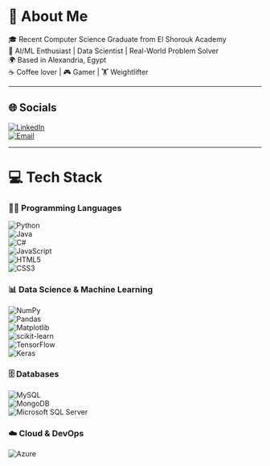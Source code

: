 # 💫 About Me  
🎓 Recent Computer Science Graduate from El Shorouk Academy  
🤖 AI/ML Enthusiast | Data Scientist | Real-World Problem Solver  
🌍 Based in Alexandria, Egypt  
☕ Coffee lover | 🎮 Gamer | 🏋️ Weightlifter  

---

## 🌐 Socials  
[![LinkedIn](https://img.shields.io/badge/LinkedIn-%230077B5.svg?logo=linkedin&logoColor=white)](https://www.linkedin.com/in/youssef420/)  
[![Email](https://img.shields.io/badge/Email-D14836?logo=gmail&logoColor=white)](mailto:youssefelsaid678@gmail.com)

---

# 💻 Tech Stack

### 👨‍💻 Programming Languages  
![Python](https://img.shields.io/badge/python-3670A0?style=flat&logo=python&logoColor=ffdd54)  
![Java](https://img.shields.io/badge/java-%23ED8B00.svg?style=flat&logo=openjdk&logoColor=white)  
![C#](https://img.shields.io/badge/c%23-%23239120.svg?style=flat&logo=csharp&logoColor=white)  
![JavaScript](https://img.shields.io/badge/javascript-%23323330.svg?style=flat&logo=javascript&logoColor=%23F7DF1E)  
![HTML5](https://img.shields.io/badge/html5-%23E34F26.svg?style=flat&logo=html5&logoColor=white)  
![CSS3](https://img.shields.io/badge/css3-%231572B6.svg?style=flat&logo=css3&logoColor=white)

### 📊 Data Science & Machine Learning  
![NumPy](https://img.shields.io/badge/numpy-%23013243.svg?style=flat&logo=numpy&logoColor=white)  
![Pandas](https://img.shields.io/badge/pandas-%23150458.svg?style=flat&logo=pandas&logoColor=white)  
![Matplotlib](https://img.shields.io/badge/Matplotlib-%23ffffff.svg?style=flat&logo=Matplotlib&logoColor=black)  
![scikit-learn](https://img.shields.io/badge/scikit--learn-%23F7931E.svg?style=flat&logo=scikit-learn&logoColor=white)  
![TensorFlow](https://img.shields.io/badge/TensorFlow-%23FF6F00.svg?style=flat&logo=TensorFlow&logoColor=white)  
![Keras](https://img.shields.io/badge/Keras-%23D00000.svg?style=flat&logo=Keras&logoColor=white)

### 🗄️ Databases  
![MySQL](https://img.shields.io/badge/mysql-4479A1.svg?style=flat&logo=mysql&logoColor=white)  
![MongoDB](https://img.shields.io/badge/MongoDB-%234ea94b.svg?style=flat&logo=mongodb&logoColor=white)  
![Microsoft SQL Server](https://img.shields.io/badge/Microsoft%20SQL%20Server-CC2927?style=flat&logo=microsoft%20sql%20server&logoColor=white)

### ☁️ Cloud & DevOps  
![Azure](https://img.shields.io/badge/azure-%230072C6.svg?style=flat&logo=microsoftazure&logoColor=white)
